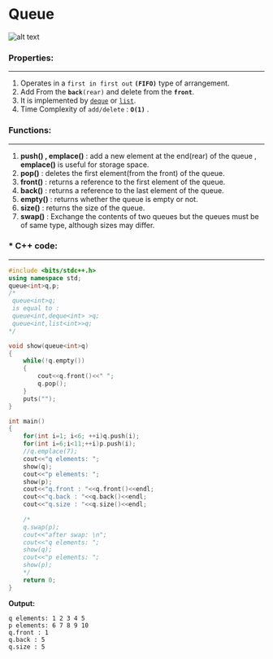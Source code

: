 # Queue

![alt text](https://media.geeksforgeeks.org/wp-content/uploads/geek-queue-1.png)


### Properties:
***
1. Operates in a `first in first out` **`(FIFO)`** type of arrangement.
2. Add From the **`back`**`(rear)` and delete from the **`front`**.
3. It is implemented by [`deque`](https://github.com/ahmedmohamedsakr/Competitive-Programming/blob/mine/STL/Sequence%20Containers/Deque.md) or 
[`list`](https://github.com/ahmedmohamedsakr/Competitive-Programming/blob/mine/STL/Sequence%20Containers/List.md).
4. Time Complexity of `add/delete` : **`O(1)`** .

### Functions:
***
1. **push() , emplace()** : add a new element at the end(rear) of the queue , **emplace()** is useful for storage space.
2. **pop()** : deletes the first element(from the front) of the queue.
3. **front()** :  returns a reference to the first element of the queue.
4. **back()** :  returns a reference to the last element of the queue.
5. **empty()** : returns whether the queue is empty or not.
6. **size()** : returns the size of the queue.
7. **swap()** : Exchange the contents of two queues but the queues must be of same type, although sizes may differ.

### * C++ code:
***
```cpp
#include <bits/stdc++.h>
using namespace std;
queue<int>q,p;
/*
 queue<int>q;  
 is equal to :
 queue<int,deque<int> >q;
 queue<int,list<int>>q;
*/

void show(queue<int>q)
{
    while(!q.empty())
    {
        cout<<q.front()<<" ";
        q.pop();
    }
    puts("");
}

int main()
{
    for(int i=1; i<6; ++i)q.push(i);
    for(int i=6;i<11;++i)p.push(i);
    //q.emplace(7);
    cout<<"q elements: ";
    show(q);
    cout<<"p elements: ";
    show(p);
    cout<<"q.front : "<<q.front()<<endl;
    cout<<"q.back : "<<q.back()<<endl;
    cout<<"q.size : "<<q.size()<<endl;
    
    /*
    q.swap(p);
    cout<<"after swap: \n";
    cout<<"q elements: ";
    show(q);
    cout<<"p elements: ";
    show(p);
    */
    return 0;
}

```

**Output:**
```
q elements: 1 2 3 4 5
p elements: 6 7 8 9 10
q.front : 1
q.back : 5
q.size : 5
```

